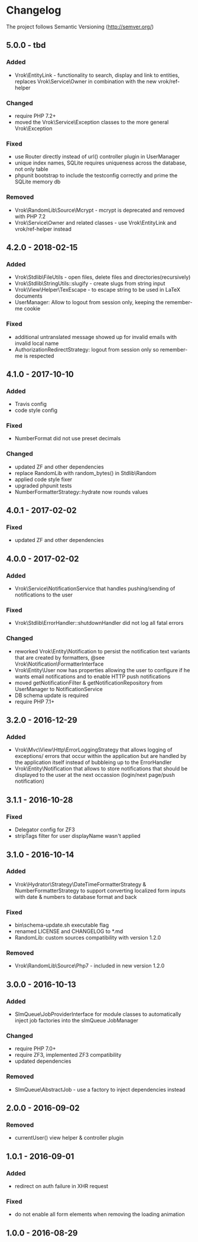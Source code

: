 # Changelog

The project follows Semantic Versioning (http://semver.org/)

## 5.0.0 - tbd
### Added
- Vrok\EntityLink - functionality to search, display and link to entities, replaces
  Vrok\Service\Owner in combination with the new vrok/ref-helper
### Changed
- require PHP 7.2+
- moved the Vrok\Service\Exception classes to the more general Vrok\Exception
### Fixed
- use Router directly instead of url() controller plugin in UserManager
- unique index names, SQLite requires uniqueness across the database, not only table
- phpunit bootstrap to include the testconfig correctly and prime the SQLite memory db
### Removed
- Vrok\RandomLib\Source\Mcrypt - mcrypt is deprecated and removed with PHP 7.2
- Vrok\Service\Owner and related classes - use Vrok\EntityLink and vrok/ref-helper instead

## 4.2.0 - 2018-02-15
### Added
- Vrok\Stdlib\FileUtils - open files, delete files and directories(recursively)
- Vrok\Stdlib\StringUtils::slugify - create slugs from string input
- Vrok\View\Helper\TexEscape - to escape string to be used in LaTeX documents
- UserManager: Allow to logout from session only, keeping the remember-me cookie

### Fixed
- additional untranslated message showed up for invalid emails with invalid
  local name
- AuthorizationRedirectStrategy: logout from session only so remember-me is
  respected

## 4.1.0 - 2017-10-10
### Added
- Travis config
- code style config

### Fixed
- NumberFormat did not use preset decimals

### Changed
- updated ZF and other dependencies
- replace RandomLib with random_bytes() in Stdlib\Random
- applied code style fixer
- upgraded phpunit tests
- NumberFormatterStrategy::hydrate now rounds values

## 4.0.1 - 2017-02-02
### Fixed
- updated ZF and other dependencies

## 4.0.0 - 2017-02-02
### Added
- Vrok\Service\NotificationService that handles pushing/sending of notifications
  to the user

### Fixed
- Vrok\Stdlib\ErrorHandler::shutdownHandler did not log all fatal errors

### Changed
- reworked Vrok\Entity\Notification to persist the notification text variants
  that are created by formatters, @see Vrok\Notification\FormatterInterface
- Vrok\Entity\User now has properties allowing the user to configure if he wants
  email notifications and to enable HTTP push notifications
- moved getNotificationFilter & getNotificationRepository from UserManager to
  NotificationService
- DB schema update is required
- require PHP 7.1+

## 3.2.0 - 2016-12-29
### Added
- Vrok\Mvc\View\Http\ErrorLoggingStrategy that allows logging of exceptions/
  errors that occur within the application but are handled by the application
  itself instead of bubbleing up to the ErrorHandler
- Vrok\Entity\Notification that allows to store notifications that should be
  displayed to the user at the next occassion (login/next page/push notification)

## 3.1.1 - 2016-10-28
### Fixed
- Delegator config for ZF3
- stripTags filter for user displayName wasn't applied

## 3.1.0 - 2016-10-14
### Added
- Vrok\Hydrator\Strategy\DateTimeFormatterStrategy & NumberFormatterStrategy to
  support converting localized form inputs with date & numbers to database
  format and back

### Fixed
- bin\schema-update.sh executable flag
- renamed LICENSE and CHANGELOG to *.md
- RandomLib: custom sources compatibility with version 1.2.0

### Removed
- Vrok\RandomLib\Source\Php7 - included in new version 1.2.0

## 3.0.0 - 2016-10-13
### Added
- SlmQueue\JobProviderInterface for module classes to automatically inject job
  factories into the slmQueue JobManager

### Changed
- require PHP 7.0+
- require ZF3, implemented ZF3 compatibility
- updated dependencies

### Removed
- SlmQueue\AbstractJob - use a factory to inject dependencies instead

## 2.0.0 - 2016-09-02
### Removed
- currentUser() view helper & controller plugin

## 1.0.1 - 2016-09-01
### Added
- redirect on auth failure in XHR request

### Fixed
- do not enable all form elements when removing the loading animation

## 1.0.0 - 2016-08-29